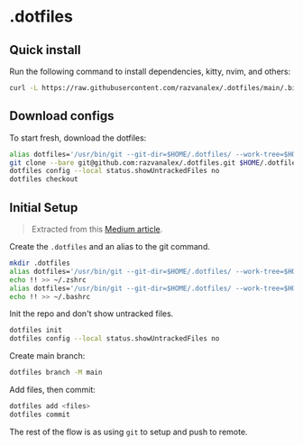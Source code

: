 # .dotfiles

## Quick install
Run the following command to install dependencies, kitty, nvim, and others:
``` bash
curl -L https://raw.githubusercontent.com/razvanalex/.dotfiles/main/.bin/install.sh | sh /dev/stdin
```

## Download configs
To start fresh, download the dotfiles:
``` bash
alias dotfiles='/usr/bin/git --git-dir=$HOME/.dotfiles/ --work-tree=$HOME'
git clone --bare git@github.com:razvanalex/.dotfiles.git $HOME/.dotfiles
dotfiles config --local status.showUntrackedFiles no
dotfiles checkout
```

## Initial Setup
> Extracted from this [Medium article](https://medium.com/@simontoth/best-way-to-manage-your-dotfiles-2c45bb280049).

Create the `.dotfiles` and an alias to the git command. 
``` bash
mkdir .dotfiles
alias dotfiles='/usr/bin/git --git-dir=$HOME/.dotfiles/ --work-tree=$HOME'
echo !! >> ~/.zshrc
alias dotfiles='/usr/bin/git --git-dir=$HOME/.dotfiles/ --work-tree=$HOME'
echo !! >> ~/.bashrc
```

Init the repo and don't show untracked files. 
``` bash
dotfiles init
dotfiles config --local status.showUntrackedFiles no
```

Create main branch:
``` bash
dotfiles branch -M main
```

Add files, then commit:
``` bash
dotfiles add <files>
dotfiles commit
```

The rest of the flow is as using `git` to setup and push to remote.
